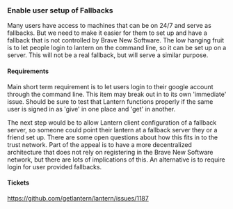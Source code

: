 ### Enable user setup of Fallbacks

Many users have access to machines that can be on 24/7 and serve as fallbacks. But we need to make it easier 
for them to set up and have a fallback that is not controlled by Brave New Software. The low hanging fruit
is to let people login to lantern on the command line, so it can be set up on a server. This will not be a
real fallback, but will serve a similar purpose.

#### Requirements

Main short term requirement is to let users login to their google account through the command line. This item
may break out in to its own 'immediate' issue. Should be sure to test that Lantern functions properly if the same
user is signed in as 'give' in one place and 'get' in another.

The next step would be to allow Lantern client configuration of a fallback server, so someone could point their
lantern at a fallback server they or a friend set up. There are some open questions about how this fits in to the
trust network. Part of the appeal is to have a more decentralized architecture that does not rely on registering
in the Brave New Software network, but there are lots of implications of this. An alternative is to require login
for user provided fallbacks.

#### Tickets

https://github.com/getlantern/lantern/issues/1187
